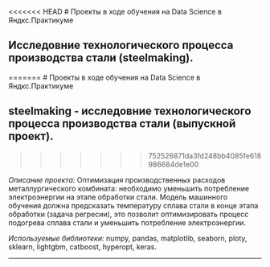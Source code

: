 <<<<<<< HEAD
﻿# Проекты в ходе обучения на Data Science в Яндкс.Практикуме
      
## Исследовние технологического процесса производства стали (steelmaking).
=======
﻿# Проекты в ходе обучения на Data Science в Яндкс.Практикуме   
## steelmaking - исследовние технологического процесса производства стали (выпускной проект).
>>>>>>> 752526871da3fd248bb4085fe618986684de1e00

*Описание проекта:*
Оптимизация производственных расходов металлургического комбината: необходимо уменьшить потребление электроэнергии на этапе обработки стали. 
Модель машинного обучения должна предсказать температуру сплава стали в конце этапа обработки (задача регресии), это позволит оптимизировать процесс подогрева сплава стали и уменьшить потребление электроэнергии.

*Используемые библиотеки:*
numpy, pandas, matplotlib, seaborn, ploty, sklearn, lightgbm, catboost, hyperopt, keras.
____
